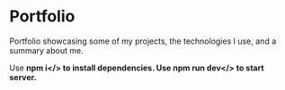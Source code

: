 # Portfolio
Portfolio showcasing some of my projects, the technologies I use, and a summary about me.

Use <b>npm i</> to install dependencies. Use <b>npm run dev</> to start server.
